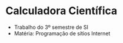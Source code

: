 # Calculadora Científica

- Trabalho do 3º semestre de SI
- Matéria: Programação de sítios Internet
